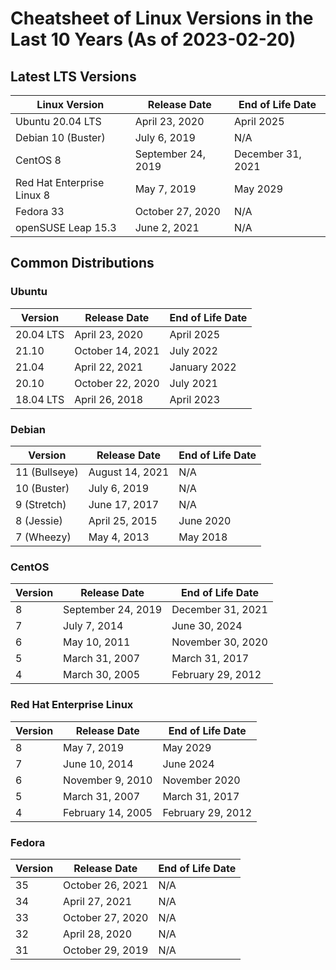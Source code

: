 # Cheatsheet of Linux Versions in the Last 10 Years (As of 2023-02-20)

## Latest LTS Versions

| Linux Version              | Release Date       | End of Life Date  |
| -------------------------- | ------------------ | ----------------- |
| Ubuntu 20.04 LTS           | April 23, 2020     | April 2025        |
| Debian 10 (Buster)         | July 6, 2019       | N/A               |
| CentOS 8                   | September 24, 2019 | December 31, 2021 |
| Red Hat Enterprise Linux 8 | May 7, 2019        | May 2029          |
| Fedora 33                  | October 27, 2020   | N/A               |
| openSUSE Leap 15.3         | June 2, 2021       | N/A               |

## Common Distributions

### Ubuntu

| Version   | Release Date     | End of Life Date |
| --------- | ---------------- | ---------------- |
| 20.04 LTS | April 23, 2020   | April 2025       |
| 21.10     | October 14, 2021 | July 2022        |
| 21.04     | April 22, 2021   | January 2022     |
| 20.10     | October 22, 2020 | July 2021        |
| 18.04 LTS | April 26, 2018   | April 2023       |

### Debian

| Version       | Release Date    | End of Life Date |
| ------------- | --------------- | ---------------- |
| 11 (Bullseye) | August 14, 2021 | N/A              |
| 10 (Buster)   | July 6, 2019    | N/A              |
| 9 (Stretch)   | June 17, 2017   | N/A              |
| 8 (Jessie)    | April 25, 2015  | June 2020        |
| 7 (Wheezy)    | May 4, 2013     | May 2018         |

### CentOS

| Version | Release Date       | End of Life Date  |
| ------- | ------------------ | ----------------- |
| 8       | September 24, 2019 | December 31, 2021 |
| 7       | July 7, 2014       | June 30, 2024     |
| 6       | May 10, 2011       | November 30, 2020 |
| 5       | March 31, 2007     | March 31, 2017    |
| 4       | March 30, 2005     | February 29, 2012 |

### Red Hat Enterprise Linux

| Version | Release Date      | End of Life Date  |
| ------- | ----------------- | ----------------- |
| 8       | May 7, 2019       | May 2029          |
| 7       | June 10, 2014     | June 2024         |
| 6       | November 9, 2010  | November 2020     |
| 5       | March 31, 2007    | March 31, 2017    |
| 4       | February 14, 2005 | February 29, 2012 |

### Fedora

| Version | Release Date     | End of Life Date |
| ------- | ---------------- | ---------------- |
| 35      | October 26, 2021 | N/A              |
| 34      | April 27, 2021   | N/A              |
| 33      | October 27, 2020 | N/A              |
| 32      | April 28, 2020   | N/A              |
| 31      | October 29, 2019 | N/A              |
